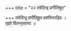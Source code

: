 +++
title = "२२ तवेदिन्द्र प्रणीतिषूत"

+++
तवेदि॑न्द्र॒ प्रणी॑तिषू॒त प्रश॑स्तिरद्रिवः ।  
य॒ज्ञो वि॑तन्त॒साय्यः॑ ॥